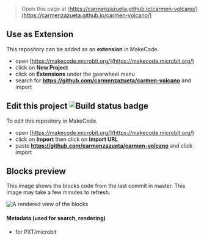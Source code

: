 
> Open this page at [https://carmenzazueta.github.io/carmen-volcano/](https://carmenzazueta.github.io/carmen-volcano/)

## Use as Extension

This repository can be added as an **extension** in MakeCode.

* open [https://makecode.microbit.org/](https://makecode.microbit.org/)
* click on **New Project**
* click on **Extensions** under the gearwheel menu
* search for **https://github.com/carmenzazueta/carmen-volcano** and import

## Edit this project ![Build status badge](https://github.com/carmenzazueta/carmen-volcano/workflows/MakeCode/badge.svg)

To edit this repository in MakeCode.

* open [https://makecode.microbit.org/](https://makecode.microbit.org/)
* click on **Import** then click on **Import URL**
* paste **https://github.com/carmenzazueta/carmen-volcano** and click import

## Blocks preview

This image shows the blocks code from the last commit in master.
This image may take a few minutes to refresh.

![A rendered view of the blocks](https://github.com/carmenzazueta/carmen-volcano/raw/master/.github/makecode/blocks.png)

#### Metadata (used for search, rendering)

* for PXT/microbit
<script src="https://makecode.com/gh-pages-embed.js"></script><script>makeCodeRender("{{ site.makecode.home_url }}", "{{ site.github.owner_name }}/{{ site.github.repository_name }}");</script>
